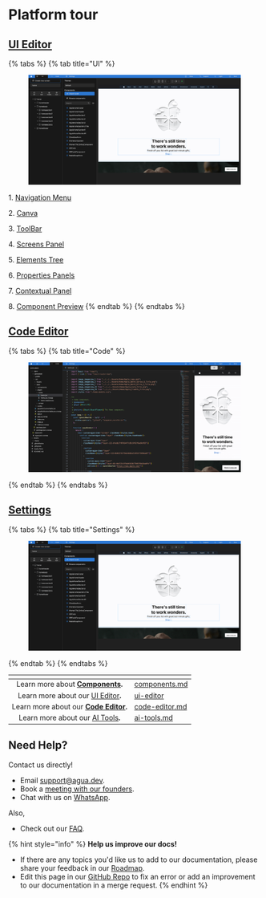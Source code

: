 # Platform tour

## [UI Editor](ui-editor/)

{% tabs %}
{% tab title="UI" %}
<figure><img src="../../.gitbook/assets/Agua_Apple_Demo.png" alt="UI editor"><figcaption></figcaption></figure>

1\. [Navigation Menu](ui-editor/#1.-navigation-menu)

2\. [Canva](ui-editor/#2.-canva)

3\. [ToolBar](ui-editor/#3.-toolbar)

4\. [Screens Panel](ui-editor/#4.-screens-panel)

5\. [Elements Tree](ui-editor/#5.-elements-tree)

6\. [Properties Panels](ui-editor/#6.-properties-panels)

7\. [Contextual Panel](ui-editor/#7.-contextual-panel)

8\. [Component Preview](ui-editor/#8.-component-preview)
{% endtab %}
{% endtabs %}



## [Code Editor](code-editor.md)

{% tabs %}
{% tab title="Code" %}
<figure><img src="../../.gitbook/assets/Agua_Apple_Demo_Code.png" alt="UI editor"><figcaption></figcaption></figure>
{% endtab %}
{% endtabs %}



## [Settings](settings.md)

{% tabs %}
{% tab title="Settings" %}
<figure><img src="../../.gitbook/assets/Agua_Apple_Demo.png" alt="UI editor"><figcaption></figcaption></figure>
{% endtab %}
{% endtabs %}



<table data-card-size="large" data-view="cards"><thead><tr><th align="center"></th><th data-hidden data-card-target data-type="content-ref"></th></tr></thead><tbody><tr><td align="center">Learn more about <a href="../../references/components.md"><strong>Components</strong></a><strong>.</strong></td><td><a href="../../references/components.md">components.md</a></td></tr><tr><td align="center">Learn more about our <a href="../../references/ui-editor/">UI Editor</a><strong>.</strong></td><td><a href="../../references/ui-editor/">ui-editor</a></td></tr><tr><td align="center">Learn more about our <a href="../../references/code-editor.md"><strong>Code Editor</strong></a><strong>.</strong></td><td><a href="../../references/code-editor.md">code-editor.md</a></td></tr><tr><td align="center">Learn more about our <a href="../../references/ai-tools.md">AI Tools</a><strong>.</strong></td><td><a href="../../references/ai-tools.md">ai-tools.md</a></td></tr></tbody></table>



## Need Help?

Contact us directly!

* Email [support@agua.dev](mailto:support@agua.dev).
* Book a [meeting with our founders](https://agua.tools/meetings/developers/onboarding).
* Chat with us on [WhatsApp](https://wa.me/12396883277).

Also,

* Check out our [FAQ](../../help-and-community/faq.md).



{% hint style="info" %}
**Help us improve our docs!**

* If there are any topics you'd like us to add to our documentation, please share your feedback in our [Roadmap](https://roadmap.agua.app/).
* Edit this page in our [GitHub Repo](https://github.com/Agua-for-devs/agua-documentation) to fix an error or add an improvement to our documentation in a merge request.
{% endhint %}
